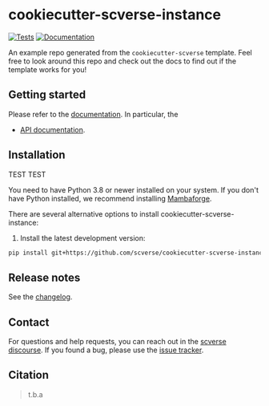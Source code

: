 # cookiecutter-scverse-instance

[![Tests][badge-tests]][link-tests]
[![Documentation][badge-docs]][link-docs]

[badge-tests]: https://img.shields.io/github/actions/workflow/status/scverse/cookiecutter-scverse-instance/test.yaml?branch=main
[link-tests]: https://github.com/scverse/cookiecutter-scverse-instance/actions/workflows/test.yml
[badge-docs]: https://img.shields.io/readthedocs/cookiecutter-scverse-instance

An example repo generated from the `cookiecutter-scverse` template. Feel free to look around this repo and check out the docs to find out if the template works for you!

## Getting started

Please refer to the [documentation][link-docs]. In particular, the

-   [API documentation][link-api].

## Installation

TEST TEST

You need to have Python 3.8 or newer installed on your system. If you don't have
Python installed, we recommend installing [Mambaforge](https://github.com/conda-forge/miniforge#mambaforge).

There are several alternative options to install cookiecutter-scverse-instance:

<!--
1) Install the latest release of `cookiecutter-scverse-instance` from `PyPI <https://pypi.org/project/cookiecutter-scverse-instance/>`_:

```bash
pip install cookiecutter-scverse-instance
```
-->

1. Install the latest development version:

```bash
pip install git+https://github.com/scverse/cookiecutter-scverse-instance.git@main
```

## Release notes

See the [changelog][changelog].

## Contact

For questions and help requests, you can reach out in the [scverse discourse][scverse-discourse].
If you found a bug, please use the [issue tracker][issue-tracker].

## Citation

> t.b.a

[scverse-discourse]: https://discourse.scverse.org/
[issue-tracker]: https://github.com/scverse/cookiecutter-scverse-instance/issues
[changelog]: https://cookiecutter-scverse-instance.readthedocs.io/latest/changelog.html
[link-docs]: https://cookiecutter-scverse-instance.readthedocs.io
[link-api]: https://cookiecutter-scverse-instance.readthedocs.io/latest/api.html
